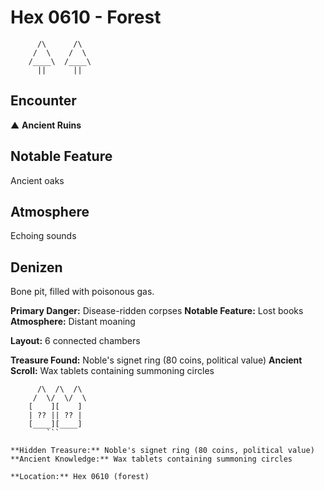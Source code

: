 # Hex 0610 - Forest
```
      /\      /\
     /  \    /  \
    /____\  /____\
      ||      ||
```

## Encounter

▲ **Ancient Ruins**

## Notable Feature

Ancient oaks

## Atmosphere

Echoing sounds

## Denizen

Bone pit, filled with poisonous gas.

**Primary Danger:** Disease-ridden corpses
**Notable Feature:** Lost books
**Atmosphere:** Distant moaning

**Layout:** 6 connected chambers

**Treasure Found:** Noble's signet ring (80 coins, political value)
**Ancient Scroll:** Wax tablets containing summoning circles


```
      /\  /\  /\
     /  \/  \/  \
    [    ][    ]
    | ?? || ?? |
    [____][____]
        ```

**Hidden Treasure:** Noble's signet ring (80 coins, political value)
**Ancient Knowledge:** Wax tablets containing summoning circles

**Location:** Hex 0610 (forest)
